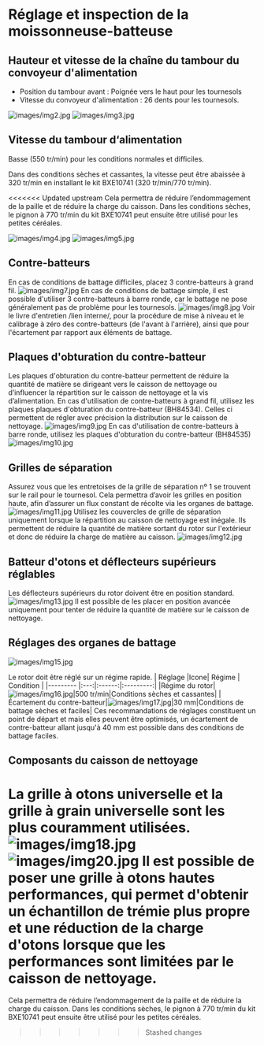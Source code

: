 # Réglage et inspection de la moissonneuse-batteuse

## Hauteur et vitesse de la chaîne du tambour du convoyeur d'alimentation


- Position du tambour avant : Poignée vers le haut pour les tournesols
- Vitesse du convoyeur d'alimentation : 26 dents pour les tournesols.

![images/img2.jpg](images/img2.jpg)
![images/img3.jpg](images/img3.jpg)

## Vitesse du tambour d‘alimentation

Basse (550 tr/min) pour les conditions normales et difficiles. 

Dans des conditions sèches et cassantes, la vitesse peut être abaissée à 320 tr/min en installant le kit BXE10741 (320 tr/min/770 tr/min). 

<<<<<<< Updated upstream
Cela permettra de réduire
l’endommagement de la paille et de réduire la charge du caisson. Dans les
conditions sèches, le pignon à 770 tr/min du kit BXE10741 peut ensuite être
utilisé pour les petites céréales.

![images/img4.jpg](images/img4.jpg)
![images/img5.jpg](images/img5.jpg)

## Contre-batteurs

En cas de conditions de battage difficiles, placez 3 contre-batteurs à grand fil.
![images/img7.jpg](images/img7.jpg)
En cas de conditions de battage simple, il est possible d'utiliser 3 contre-batteurs à barre ronde, car le battage ne pose généralement pas de problème pour les tournesols.
![images/img8.jpg](images/img8.jpg)
Voir le livre d'entretien /lien interne/, pour la procédure de mise à niveau et le calibrage à zéro des contre-batteurs (de l'avant à l'arrière), ainsi que pour l'écartement par rapport aux éléments de battage.

## Plaques d'obturation du contre-batteur

Les plaques d'obturation du contre-batteur permettent de réduire la quantité de matière se dirigeant vers le caisson de nettoyage ou d’influencer la répartition sur le caisson de nettoyage et la vis d’alimentation.
En cas d'utilisation de contre-batteurs à grand fil, utilisez les plaques plaques d'obturation du contre-batteur (BH84534). Celles ci permettent de régler avec précision la distribution sur le caisson de nettoyage.
![images/img9.jpg](images/img9.jpg)
En cas d'utilisation de contre-batteurs à barre ronde, utilisez les plaques d'obturation du contre-batteur (BH84535)
![images/img10.jpg](images/img10.jpg)

## Grilles de séparation

Assurez vous que les entretoises de la grille de séparation nº 1 se trouvent sur le rail pour le tournesol. Cela permettra d’avoir les grilles en position haute, afin d’assurer un flux constant de récolte via les organes de battage.
![images/img11.jpg](images/img11.jpg)
Utilisez les couvercles de grille de séparation uniquement lorsque la répartition au caisson de nettoyage est inégale. Ils permettent de réduire la quantité de matière sortant du rotor sur l'extérieur et donc de réduire la charge de matière au caisson.
![images/img12.jpg](images/img12.jpg)

## Batteur d'otons et déflecteurs supérieurs réglables

Les déflecteurs supérieurs du rotor doivent être en position standard.
![images/img13.jpg](images/img13.jpg)
Il est possible de les placer en position avancée uniquement pour tenter de réduire la quantité de matière sur le caisson de nettoyage.

## Réglages des organes de battage

![images/img15.jpg](images/img15.jpg)   

Le rotor doit être réglé sur un régime rapide.
| Réglage  |Icone| Régime | Condition |
|--------- |:---:|:------:|:---------:|
|Régime du rotor|![images/img16.jpg](images/img16.jpg)|500 tr/min|Conditions sèches et cassantes|
|Écartement du contre-batteur|![images/img17.jpg](images/img17.jpg)|30 mm|Conditions de battage sèches et   faciles|
Ces recommandations de réglages constituent un point de départ et mais elles peuvent être optimisés, un écartement de contre-batteur allant jusqu'à 40 mm est possible dans des conditions de battage faciles.

## Composants du caisson de nettoyage

La grille à otons universelle et la grille à grain universelle sont les plus couramment utilisées.
![images/img18.jpg](images/img18.jpg)
![images/img20.jpg](images/img20.jpg)
Il est possible de poser une grille à otons hautes performances, qui permet d'obtenir un échantillon de trémie plus propre et une réduction de la charge d'otons lorsque que les performances sont limitées par le caisson de nettoyage.
=======
Cela permettra de réduire l’endommagement de la paille et de réduire la charge du caisson. Dans les conditions sèches, le pignon à 770 tr/min du kit BXE10741 peut ensuite être utilisé pour les petites céréales.
>>>>>>> Stashed changes
